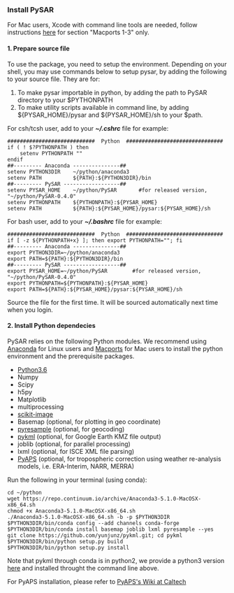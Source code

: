 ### Install PySAR

For Mac users, Xcode with command line tools are needed, follow instructions [here](https://github.com/yunjunz/macOS_Setup#macports) for section "Macports 1-3" only. 

#### 1. Prepare source file    

To use the package, you need to setup the environment. Depending on your shell, you may use commands below to setup pysar, by adding the following to your source file. They are for:   
1. To make pysar importable in python, by adding the path to PySAR directory to your $PYTHONPATH    
2. To make utility scripts available in command line, by adding ${PYSAR_HOME}/pysar and ${PYSAR_HOME}/sh to your $path.   
   
For csh/tcsh user, add to your **_~/.cshrc_** file for example:   

    ############################  Python  ###############################
    if ( ! $?PYTHONPATH ) then
        setenv PYTHONPATH ""
    endif
    ##--------- Anaconda ---------------## 
    setenv PYTHON3DIR    ~/python/anaconda3
    setenv PATH          ${PATH}:${PYTHON3DIR}/bin
    ##--------- PySAR ------------------## 
    setenv PYSAR_HOME    ~/python/PySAR       #for released version, "~/python/PySAR-0.4.0"
    setenv PYTHONPATH    ${PYTHONPATH}:${PYSAR_HOME}
    setenv PATH          ${PATH}:${PYSAR_HOME}/pysar:${PYSAR_HOME}/sh
   
For bash user, add to your **_~/.bashrc_** file for example:   

    ############################  Python  ###############################
    if [ -z ${PYTHONPATH+x} ]; then export PYTHONPATH=""; fi
    ##--------- Anaconda ---------------## 
    export PYTHON3DIR=~/python/anaconda3
    export PATH=${PATH}:${PYTHON3DIR}/bin
    ##--------- PySAR ------------------## 
    export PYSAR_HOME=~/python/PySAR        #for released version, "~/python/PySAR-0.4.0"
    export PYTHONPATH=${PYTHONPATH}:${PYSAR_HOME}   
    export PATH=${PATH}:${PYSAR_HOME}/pysar:${PYSAR_HOME}/sh   

Source the file for the first time. It will be sourced automatically next time when you login.
   
   
#### 2. Install Python dependecies
PySAR relies on the following Python modules. We recommend using [Anaconda](https://www.anaconda.com/download/) for Linux users and [Macports](https://www.macports.org/install.php) for Mac users to install the python environment and the prerequisite packages.
- [Python3.6](https://www.anaconda.com/download/)
- Numpy
- Scipy
- h5py
- Matplotlib
- multiprocessing
- [scikit-image](http://scikit-image.org)
- Basemap (optional, for plotting in geo coordinate)
- [pyresample](http://pyresample.readthedocs.org) (optional, for geocoding)
- [pykml](https://github.com/yunjunz/pykml) (optional, for Google Earth KMZ file output)
- joblib (optional, for parallel processing)
- lxml (optional, for ISCE XML file parsing)
- [PyAPS](http://earthdef.caltech.edu/projects/pyaps/wiki/Main) (optional, for tropospheric correction using weather re-analysis models, i.e. ERA-Interim, NARR, MERRA)

Run the following in your terminal (using conda):   

    cd ~/python
    wget https://repo.continuum.io/archive/Anaconda3-5.1.0-MacOSX-x86_64.sh
    chmod +x Anaconda3-5.1.0-MacOSX-x86_64.sh
    ./Anaconda3-5.1.0-MacOSX-x86_64.sh -b -p $PYTHON3DIR
    $PYTHON3DIR/bin/conda config --add channels conda-forge
    $PYTHON3DIR/bin/conda install basemap joblib lxml pyresample --yes   
    git clone https://github.com/yunjunz/pykml.git; cd pykml
    $PYTHON3DIR/bin/python setup.py build     
    $PYTHON3DIR/bin/python setup.py install    
   
Note that pykml through conda is in python2, we provide a python3 version [here](https://github.com/yunjunz/pykml.git) and installed throught the command line above.
  
For PyAPS installation, please refer to [PyAPS's Wiki at Caltech](http://earthdef.caltech.edu/projects/pyaps/wiki/Main)
